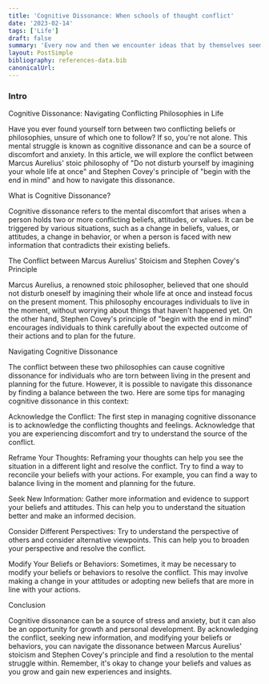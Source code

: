 ```yaml
---
title: 'Cognitive Dissonance: When schools of thought conflict'
date: '2023-02-14'
tags: ['Life']
draft: false
summary: 'Every now and then we encounter ideas that by themselves seem great but upon deeper inspection we realize might not always be the care. A guide to navigating conflicting schools of thought on how to live life.'
layout: PostSimple
bibliography: references-data.bib
canonicalUrl:
---
```


### Intro

Cognitive Dissonance: Navigating Conflicting Philosophies in Life

Have you ever found yourself torn between two conflicting beliefs or philosophies, unsure of which one to follow? If so, you're not alone. This mental struggle is known as cognitive dissonance and can be a source of discomfort and anxiety. In this article, we will explore the conflict between Marcus Aurelius' stoic philosophy of "Do not disturb yourself by imagining your whole life at once" and Stephen Covey's principle of "begin with the end in mind" and how to navigate this dissonance.

What is Cognitive Dissonance?

Cognitive dissonance refers to the mental discomfort that arises when a person holds two or more conflicting beliefs, attitudes, or values. It can be triggered by various situations, such as a change in beliefs, values, or attitudes, a change in behavior, or when a person is faced with new information that contradicts their existing beliefs.

The Conflict between Marcus Aurelius' Stoicism and Stephen Covey's Principle

Marcus Aurelius, a renowned stoic philosopher, believed that one should not disturb oneself by imagining their whole life at once and instead focus on the present moment. This philosophy encourages individuals to live in the moment, without worrying about things that haven't happened yet. On the other hand, Stephen Covey's principle of "begin with the end in mind" encourages individuals to think carefully about the expected outcome of their actions and to plan for the future.

Navigating Cognitive Dissonance

The conflict between these two philosophies can cause cognitive dissonance for individuals who are torn between living in the present and planning for the future. However, it is possible to navigate this dissonance by finding a balance between the two. Here are some tips for managing cognitive dissonance in this context:

Acknowledge the Conflict: The first step in managing cognitive dissonance is to acknowledge the conflicting thoughts and feelings. Acknowledge that you are experiencing discomfort and try to understand the source of the conflict.

Reframe Your Thoughts: Reframing your thoughts can help you see the situation in a different light and resolve the conflict. Try to find a way to reconcile your beliefs with your actions. For example, you can find a way to balance living in the moment and planning for the future.

Seek New Information: Gather more information and evidence to support your beliefs and attitudes. This can help you to understand the situation better and make an informed decision.

Consider Different Perspectives: Try to understand the perspective of others and consider alternative viewpoints. This can help you to broaden your perspective and resolve the conflict.

Modify Your Beliefs or Behaviors: Sometimes, it may be necessary to modify your beliefs or behaviors to resolve the conflict. This may involve making a change in your attitudes or adopting new beliefs that are more in line with your actions.

Conclusion

Cognitive dissonance can be a source of stress and anxiety, but it can also be an opportunity for growth and personal development. By acknowledging the conflict, seeking new information, and modifying your beliefs or behaviors, you can navigate the dissonance between Marcus Aurelius' stoicism and Stephen Covey's principle and find a resolution to the mental struggle within. Remember, it's okay to change your beliefs and values as you grow and gain new experiences and insights.

